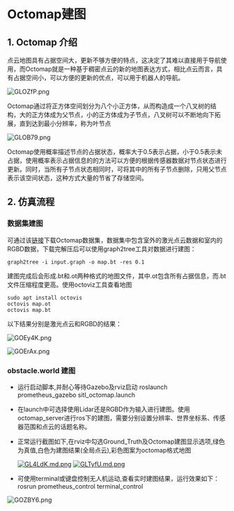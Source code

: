 # Octomap建图

## 1. Octomap 介绍
点云地图具有占据空间大，更新不够方便的特点，这决定了其难以直接用于导航使用，而Octomap就是一种基于稠密点云的新的地图表达方式，相比点云而言，具有占据空间小，可以方便的更新的优点，可以用于机器人的导航。

![GLOZfP.png](https://s1.ax1x.com/2020/04/12/GLOZfP.png)

Octomap通过将正方体空间划分为八个小正方体，从而构造成一个八叉树的结构，大的正方体成为父节点，小的正方体成为子节点，八叉树可以不断地向下拓展，直到达到最小分辨率，称为叶节点

![GLOB79.png](https://s1.ax1x.com/2020/04/12/GLOB79.png)

Octomap使用概率描述节点的占据状态，概率大于0.5表示占据，小于0.5表示未占据，使用概率表示占据信息的的方法可以方便的根据传感器数据对节点状态进行更新。同时，当所有子节点状态相同时，可将其中的所有子节点删除，只用父节点表示该空间状态，这种方式大量的节省了存储空间。

## 2. 仿真流程

### 数据集建图

可通过该[链接](http://ais.informatik.uni-freiburg.de/projects/datasets/octomap/)下载Octomap数据集，数据集中包含室外的激光点云数据和室内的RGBD数据，下载完解压后可以使用graph2tree工具对数据进行建图：

```
graph2tree -i input.graph -o map.bt -res 0.1
```

建图完成后会形成.bt和.ot两种格式的地图文件，其中.ot包含所有占据信息，而.bt文件压缩程度更高。使用octoviz工具查看地图

```
sudo apt install octovis
octovis map.ot
octovis map.bt
```

以下结果分别是激光点云和RGBD的结果：

![GOEy4K.png](https://s1.ax1x.com/2020/04/12/GOEy4K.png)

![GOErAx.png](https://s1.ax1x.com/2020/04/12/GOErAx.png)

### obstacle.world 建图

- 运行启动脚本,并耐心等待Gazebo及rviz启动
    	roslaunch prometheus_gazebo sitl_octomap.launch
    	
- 在launch中可选择使用Lidar还是RGBD作为输入进行建图。使用octomap_server进行ros下的建图，需要分别设置分辨率、世界坐标系、传感器范围和点云的话题名称。
    	
- 正常运行截图如下,在rviz中勾选Ground_Truth及Octomap建图显示选项,绿色为真值,白色为建图结果(全局点云),彩色图案为octomap格式地图

	[![GL4LdK.md.png](https://s1.ax1x.com/2020/04/12/GL4LdK.md.png)](https://imgchr.com/i/GL4LdK)
	[![GLTyfU.md.png](https://s1.ax1x.com/2020/04/12/GLTyfU.md.png)](https://imgchr.com/i/GLTyfU)
	
- 可使用terminal或键盘控制无人机运动,查看实时建图结果，运行效果如下：
		rosrun prometheus_control terminal_control

![GOZBY6.png](https://s1.ax1x.com/2020/04/12/GOZBY6.png)




